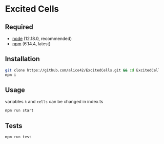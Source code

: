 # Excited Cells

## Required

- [node](https://nodejs.org/en/) (12.18.0, recommended)
- [npm](https://www.npmjs.com/get-npm) (6.14.4, latest)

## Installation

```bash
git clone https://github.com/alice42/ExcitedCells.git && cd ExcitedCells
npm i
```

## Usage

variables `k` and `cells` can be changed in index.ts

```bash
npm run start
```

## Tests

```bash
npm run test
```
